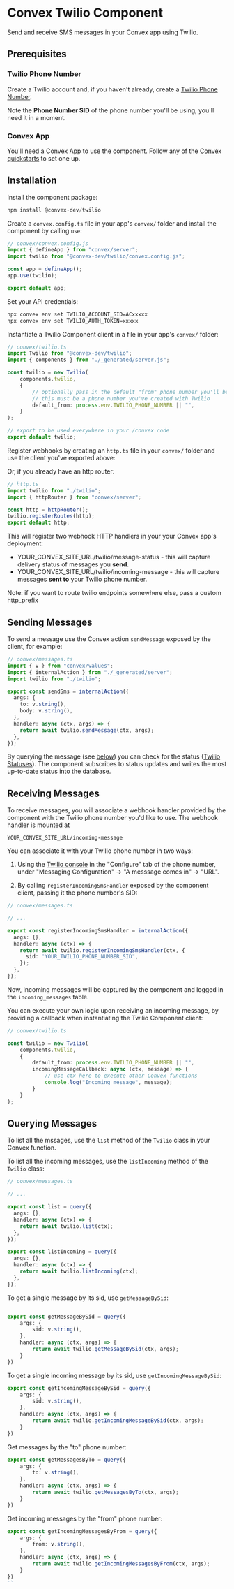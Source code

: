 # Convex Twilio Component

Send and receive SMS messages in your Convex app using Twilio.

## Prerequisites

### Twilio Phone Number

Create a Twilio account and, if you haven't already, create a [Twilio Phone Number](https://www.twilio.com/docs/phone-numbers).

Note the **Phone Number SID** of the phone number you'll be using, you'll need it in a moment.

### Convex App

You'll need a Convex App to use the component. Follow any of the [Convex quickstarts](https://docs.convex.dev/home) to set one up.

## Installation

Install the component package:

```ts
npm install @convex-dev/twilio
```

Create a `convex.config.ts` file in your app's `convex/` folder and install the component by calling `use`:

```ts
// convex/convex.config.js
import { defineApp } from "convex/server";
import twilio from "@convex-dev/twilio/convex.config.js";

const app = defineApp();
app.use(twilio);

export default app;
```

Set your API credentials:

```sh
npx convex env set TWILIO_ACCOUNT_SID=ACxxxxx
npx convex env set TWILIO_AUTH_TOKEN=xxxxx
```

Instantiate a Twilio Component client in a file in your app's `convex/` folder:

```ts
// convex/twilio.ts
import Twilio from "@convex-dev/twilio";
import { components } from "./_generated/server.js";

const twilio = new Twilio(
    components.twilio,
    {
        // optionally pass in the default "from" phone number you'll be using
        // this must be a phone number you've created with Twilio
        default_from: process.env.TWILIO_PHONE_NUMBER || "",
    }
);

// export to be used everywhere in your /convex code
export default twilio;
```

Register webhooks by creating an `http.ts` file in your `convex/` folder and use the client you've exported above:

Or, if you already have an http router:

```ts
// http.ts
import twilio from "./twilio";
import { httpRouter } from "convex/server";

const http = httpRouter();
twilio.registerRoutes(http);
export default http;
```

This will register two webhook HTTP handlers in your your Convex app's deployment:

- YOUR_CONVEX_SITE_URL/twilio/message-status - this will capture delivery status of messages you **send**.
- YOUR_CONVEX_SITE_URL/twilio/incoming-message - this will capture messages **sent to** your Twilio phone number.

Note: if you want to route twilio endpoints somewhere else, pass a custom http_prefix

## Sending Messages

To send a message use the Convex action `sendMessage` exposed by the client, for example:

```ts
// convex/messages.ts
import { v } from "convex/values";
import { internalAction } from "./_generated/server";
import twilio from "./twilio";

export const sendSms = internalAction({
  args: {
    to: v.string(),
    body: v.string(),
  },
  handler: async (ctx, args) => {
    return await twilio.sendMessage(ctx, args);
  },
});
```

By querying the message (see [below](#querying-messages)) you can check for the status ([Twilio Statuses](https://www.twilio.com/docs/messaging/api/message-resource#message-status-values)). The component subscribes to status updates and writes the most up-to-date status into the database.

## Receiving Messages

To receive messages, you will associate a webhook handler provided by the component with the Twilio phone number you'd like to use.
The webhook handler is mounted at

```
YOUR_CONVEX_SITE_URL/incoming-message
```

You can associate it with your Twilio phone number in two ways:

1. Using the [Twilio console](https://console.twilio.com/) in the "Configure" tab of the phone number, under "Messaging Configuration" -> "A messsage comes in" -> "URL".

2. By calling `registerIncomingSmsHandler` exposed by the component client, passing it the phone number's SID:

```ts
// convex/messages.ts

// ...

export const registerIncomingSmsHandler = internalAction({
  args: {},
  handler: async (ctx) => {
    return await twilio.registerIncomingSmsHandler(ctx, {
      sid: "YOUR_TWILIO_PHONE_NUMBER_SID",
    });
  },
});
```

Now, incoming messages will be captured by the component and logged in the `incoming_messages` table.

You can execute your own logic upon receiving an incoming message, by providing a callback when instantiating the Twilio Component client:
```ts
// convex/twilio.ts

const twilio = new Twilio(
    components.twilio,
    {
        default_from: process.env.TWILIO_PHONE_NUMBER || "",
        incomingMessageCallback: async (ctx, message) => {
            // use ctx here to execute other Convex functions
            console.log("Incoming message", message);
        }
    }
);
```

## Querying Messages

To list all the mssages, use the `list` method of the `Twilio` class in your Convex function.

To list all the incoming messages, use the `listIncoming` method of the `Twilio` class:

```ts
// convex/messages.ts

// ...

export const list = query({
  args: {},
  handler: async (ctx) => {
    return await twilio.list(ctx);
  },
});

export const listIncoming = query({
  args: {},
  handler: async (ctx) => {
    return await twilio.listIncoming(ctx);
  },
});
```

To get a single message by its sid, use `getMessageBySid`:
```ts

export const getMessageBySid = query({
    args: {
        sid: v.string(),
    },
    handler: async (ctx, args) => {
        return await twilio.getMessageBySid(ctx, args);
    }  
})
```

To get a single incoming message by its sid, use `getIncomingMessageBySid`:
```ts
export const getIncomingMessageBySid = query({
    args: {
        sid: v.string(),
    },
    handler: async (ctx, args) => {
        return await twilio.getIncomingMessageBySid(ctx, args);
    }
})
```

Get messages by the "to" phone number:
```ts
export const getMessagesByTo = query({
    args: {
        to: v.string(),
    },
    handler: async (ctx, args) => {
        return await twilio.getMessagesByTo(ctx, args);
    }
})
```

Get incoming messages by the "from" phone number:
```ts
export const getIncomingMessagesByFrom = query({
    args: {
        from: v.string(),
    },
    handler: async (ctx, args) => {
        return await twilio.getIncomingMessagesByFrom(ctx, args);
    }
})
``